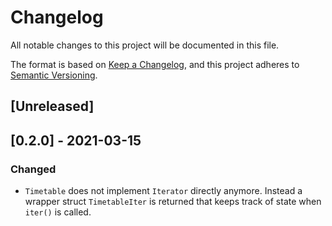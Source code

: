 # Changelog
All notable changes to this project will be documented in this file.

The format is based on [Keep a Changelog](https://keepachangelog.com/en/1.0.0/),
and this project adheres to [Semantic Versioning](https://semver.org/spec/v2.0.0.html).

## [Unreleased]

## [0.2.0] - 2021-03-15
### Changed
- `Timetable` does not implement `Iterator` directly anymore. Instead a wrapper struct `TimetableIter` is returned that keeps track of state when `iter()` is called.

